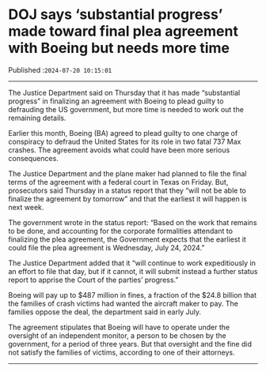 # DOJ says ‘substantial progress’ made toward final plea agreement with Boeing but needs more time

Published :`2024-07-20 10:15:01`

---

The Justice Department said on Thursday that it has made “substantial progress” in finalizing an agreement with Boeing to plead guilty to defrauding the US government, but more time is needed to work out the remaining details.

Earlier this month, Boeing (BA) agreed to plead guilty to one charge of conspiracy to defraud the United States for its role in two fatal 737 Max crashes. The agreement avoids what could have been more serious consequences.

The Justice Department and the plane maker had planned to file the final terms of the agreement with a federal court in Texas on Friday. But, prosecutors said Thursday in a status report that they “will not be able to finalize the agreement by tomorrow” and that the earliest it will happen is next week.

The government wrote in the status report: “Based on the work that remains to be done, and accounting for the corporate formalities attendant to finalizing the plea agreement, the Government expects that the earliest it could file the plea agreement is Wednesday, July 24, 2024.”

The Justice Department added that it “will continue to work expeditiously in an effort to file that day, but if it cannot, it will submit instead a further status report to apprise the Court of the parties’ progress.”

Boeing will pay up to $487 million in fines, a fraction of the $24.8 billion that the families of crash victims had wanted the aircraft maker to pay. The families oppose the deal, the department said in early July.

The agreement stipulates that Boeing will have to operate under the oversight of an independent monitor, a person to be chosen by the government, for a period of three years. But that oversight and the fine did not satisfy the families of victims, according to one of their attorneys.

---

